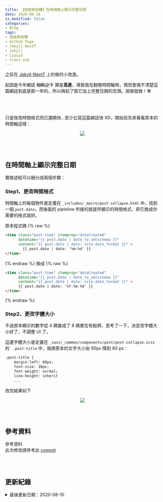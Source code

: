```yaml
---
title: 【技能樹栽種】在時間軸上顯示完整日期
date: 2020-08-10
is_modified: false
categories:
- Blog
tags:
- 技能樹栽種
- Github Page
- Jekyll-NextT
- Jekyll
- Liquid
- Front-end
--- 
```


之前在 [Jekyll-NextT](https://github.com/Simpleyyt/jekyll-theme-next) 上的做的小改進。
  
起因是今年網誌 ~~相較之下~~ 算是**高產**，導致我在翻閱時間軸時，偶而會搞不清楚這篇網誌到底是那一年的，所以興起了幫它加上完整日期的念頭。說做就做！:hammer_and_wrench:

<!--more-->
<br><br> 

只是改改時間格式而已還頗快...至少比寫這篇網誌快 XD，開始前先來看看原本的時間軸這樣：

<center> <img src="https://imgur.com/lSxk5nt.png"></center>

<br><br>

## 在時間軸上顯示完整日期
實做過程可以細分成兩個步驟：

### Step1、更改時間格式

時間軸上的每個物件是定義在 `_includes/_macro/post-collapse.html` 中，找到一個 `post.date`，而後面的 pipleline 所接的就是所顯示的時間格式，把它換成你需要的格式就好。

原本程式碼
{% raw %}
```html
<time class="post-time" itemprop="dateCreated"
      datetime="{{ post.date | date_to_xmlschema }}"
      content="{{ post.date | date: site.date_format }}" >
        {{ post.date | date: '%m-%d' }}
</time>
```
{% endraw %}
換成
{% raw %}
```html
<time class="post-time" itemprop="dateCreated"
      datetime="{{ post.date | date_to_xmlschema }}"
      content="{{ post.date | date: site.date_format }}" >
      {{ post.date | date: '%Y.%m.%d' }}
</time>
```
{% endraw %}
<br>

### Step2、更改字體大小

不過原本顯示的數字從 4 碼變成了 8 碼實在有點擠，思考了一下，決定改字體大小好了，不調整 UI 了。


這邊字體大小是定義在 `_sass/_common/components/post/post-collapse.scss` 的 ` .post-title` 中，我將原本的文字大小由 90px 降到 60 px：


```html
.post-title {
    margin-left: 60px;   
    font-size: 16px;
    font-weight: normal;
    line-height: inherit
    ...
```

改完結果如下
<center> <img src="https://imgur.com/Du36sTn.png" ></center>

<br><br> 

## 參考資料 
<div class="alert info"> 
<div class="head">參考資料</div>
此次修改請參考此 <a href="https://github.com/CynthiaChuang/CynthiaChuang.github.io/commit/5cd5dc871594a5d7a43b971f1bb2e9b6cf889356">commit</a>
</div>

<br><br> 

## 更新紀錄
<details>
  <summary>最後更新日期：2020-08-10</summary>
  <ul class="timestamp">
    　<li>2020-08-10 發布</li>
    　<li>2020-08-07 完稿</li>
    　<li>2020-07-22 起稿</li>
  </ul>
</details>
